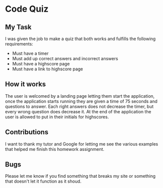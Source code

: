 # Code Quiz

## My Task

I was given the job to make a quiz that both works and fulfills the following requirements: 

* Must have a timer
* Must add up correct answers and incorrect answers
* Must have a highscore page
* Must have a link to highscore page

## How it works

The user is welcomed by a landing page letting them start the application, once the application starts running they are given a time of 75 seconds and questions to answer. Each right answers does not decrease the timer, but every wrong question does decrease it. At the end of the application the user is allowed to put in their initials for highscores. 

## Contributions

I want to thank my tutor and Google for letting me see the various examples that helped me finish this homework assignment. 

## Bugs

Please let me know if you find something that breaks my site or something that doesn't let it function as it shoud. 
